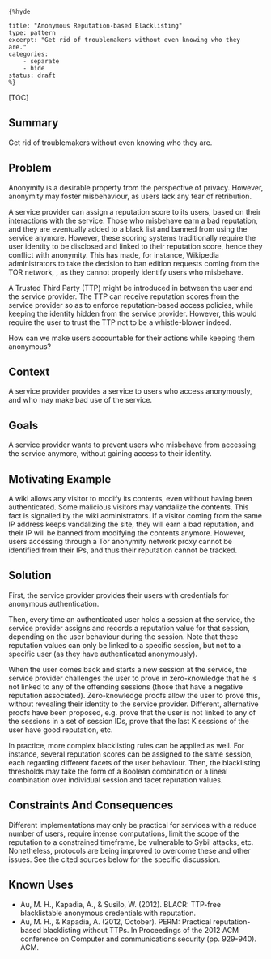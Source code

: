    {%hyde

    title: "Anonymous Reputation-based Blacklisting"
    type: pattern
    excerpt: "Get rid of troublemakers without even knowing who they
    are."
    categories: 
        - separate
        - hide
    status: draft
    %}

[TOC]


## Summary

Get rid of troublemakers without even knowing who they are.
## Problem

Anonymity is a desirable property from the perspective of privacy. However, anonymity may foster misbehaviour, as users lack any fear of retribution.

A service provider can assign a reputation score to its users, based on their interactions with the service. Those who misbehave earn a bad reputation, and they are eventually added to a black list and banned from using the service anymore. However, these scoring systems traditionally require the user identity to be disclosed and linked to their reputation score, hence they conflict with anonymity. This has made, for instance, Wikipedia administrators to take the decision to ban edition requests coming from the TOR network, , as they cannot properly identify users who misbehave.

A Trusted Third Party (TTP) might be introduced in between the user and the service provider. The TTP can receive reputation scores from the service provider so as to enforce reputation-based access policies, while keeping the identity hidden from the service provider. However, this would require the user to trust the TTP not to be a whistle-blower indeed.

How can we make users accountable for their actions while keeping them anonymous?
## Context

A service provider provides a service to users who access anonymously, and who may make bad use of the service.
## Goals

A service provider wants to prevent users who misbehave from accessing the service anymore, without gaining access to their identity.
## Motivating Example

A wiki allows any visitor to modify its contents, even without having been authenticated. Some malicious visitors may vandalize the contents. This fact is signalled by the wiki administrators. If a visitor coming from the same IP address keeps vandalizing the site, they will earn a bad reputation, and their IP will be banned from modifying the contents anymore. However, users accessing through a Tor anonymity network proxy cannot be identified from their IPs, and thus their reputation cannot be tracked.
## Solution

First, the service provider provides their users with credentials for anonymous authentication.

Then, every time an authenticated user holds a session at the service, the service provider assigns and records a reputation value for that session, depending on the user behaviour during the session. Note that these reputation values can only be linked to a specific session, but not to a specific user (as they have authenticated anonymously).

When the user comes back and starts a new session at the service, the service provider challenges the user to prove in zero-knowledge that he is not linked to any of the offending sessions (those that have a negative reputation associated). Zero-knowledge proofs allow the user to prove this, without revealing their identity to the service provider. Different, alternative proofs have been proposed, e.g. prove that the user is not linked to any of the sessions in a set of session IDs, prove that the last K sessions of the user have good reputation, etc.

In practice, more complex blacklisting rules can be applied as well. For instance, several reputation scores can be assigned to the same session, each regarding different facets of the user behaviour. Then, the blacklisting thresholds may take the form of a Boolean combination or a lineal combination over individual session and facet reputation values.
## Constraints And Consequences

Different implementations may only be practical for services with a reduce number of users, require intense computations, limit the scope of the reputation to a constrained timeframe, be vulnerable to Sybil attacks, etc. Nonetheless, protocols are being improved to overcome these and other issues. See the cited sources below for the specific discussion.
## Known Uses

- Au, M. H., Kapadia, A., & Susilo, W. (2012). BLACR: TTP-free blacklistable anonymous credentials with reputation.
- Au, M. H., & Kapadia, A. (2012, October). PERM: Practical reputation-based blacklisting without TTPs. In Proceedings of the 2012 ACM conference on Computer and communications security (pp. 929-940). ACM.
